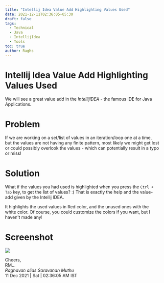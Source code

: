 ```yaml
---
title: "Intellij Idea Value Add Highlighting Values Used"
date: 2021-12-11T02:36:05+05:30
draft: false
tags:
  - Technical
  - Java
  - IntellijIdea
  - Tools
toc: true
author: Raghs
---
```


# Intellij Idea Value Add Highlighting Values Used

We will see a great value add in the *IntellijIDEA* - the famous IDE for Java Applications. 

<!--more-->

# Problem 
If we are working on a set/list of values in an iteration/loop one at a time, but the values are not having any finite pattern, most likely we might get lost or could possibly overlook the values - which can potentially result in a typo or miss! 

# Solution 

What if the values you had used is highlighted when you press the `Ctrl + Tab` key, to get the list of values? :) That is exactly the help and the value-add given by the Intellij IDEA. 

It highlights the used values in Red color, and the unused ones with the white color. Of course, you could customize the colors if you want, but I haven't made any! 

# Screenshot

<img src="https://raghsonline.com/tools/intellij-idea/IntellijIDEA_Tips-Highlighting_the_Unused_Enum_Values.png"/>


Cheers,\
RM...\
_Raghavan alias Saravanan Muthu_\
11 Dec 2021 | Sat | 02:36:05 AM IST
